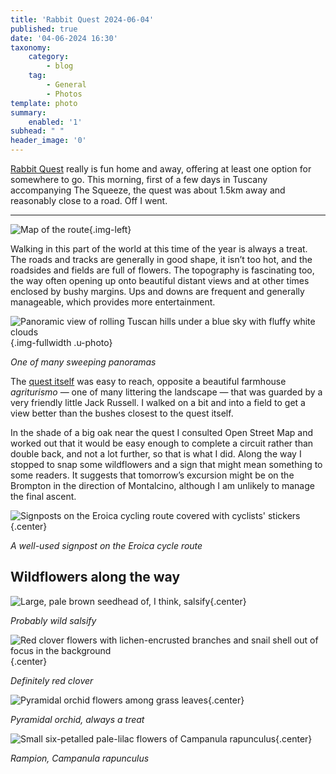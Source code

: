 ```yaml
---
title: 'Rabbit Quest 2024-06-04'
published: true
date: '04-06-2024 16:30'
taxonomy:
    category:
        - blog
    tag:
        - General
        - Photos
template: photo
summary:
    enabled: '1'
subhead: " "
header_image: '0'
---
```


[Rabbit Quest](http://rabbit-rabbit.quest/) really is fun home and away, offering at least one option for somewhere to go. This morning, first of a few days in Tuscany accompanying The Squeeze, the quest was about 1.5km away and reasonably close to a road. Off I went.

----

![Map of the route](2024-06-04-route.jpeg){.img-left}

Walking in this part of the world at this time of the year is always a treat. The roads and tracks are generally in good shape, it isn’t too hot, and the roadsides and fields are full of flowers. The topography is fascinating too, the way often opening up onto beautiful distant views and at other times enclosed by bushy margins. Ups and downs are frequent and generally manageable, which provides more entertainment.

![Panoramic view of rolling Tuscan hills under a blue sky with fluffy white clouds](2024-06-04-panorama.jpeg){.img-fullwidth .u-photo}
<figcaption style="font-style: italic;">One of many sweeping panoramas</figcaption>

The [quest itself](https://stream.jeremycherfas.net/2024/rabbit_quest-geohashing-20240604-w-b1n8lg) was easy to reach, opposite a beautiful farmhouse _agriturismo_ — one of many littering the landscape — that was guarded by a very friendly little Jack Russell. I walked on a bit and into a field to get a view better than the bushes closest to the quest itself.

In the shade of a big oak near the quest I consulted Open Street Map and worked out that it would be easy enough to complete a circuit rather than double back, and not a lot further, so that is what I did. Along the way I stopped to snap some wildflowers and a sign that might mean something to some readers. It suggests that tomorrow’s excursion might be on the Brompton in the direction of Montalcino, although I am unlikely to manage the final ascent. 

![Signposts on the Eroica cycling route covered with cyclists' stickers](2024-06-04-eroica.jpeg){.center}
<figcaption style="font-style: italic;">A well-used signpost on the Eroica cycle route</figcaption>
 
## Wildflowers along the way

![Large, pale brown seedhead of, I think, salsify](2024-06-04-tragopogon.jpeg){.center}
<figcaption style="font-style: italic;">Probably wild salsify</figcaption>

![Red clover flowers with lichen-encrusted branches and snail shell out of focus in the background](2024-06-04-red-clover.jpeg){.center}
<figcaption style="font-style: italic;">Definitely red clover</figcaption>

![Pyramidal orchid flowers among grass leaves](2024-06-04-pyramidal-orchid.jpeg){.center}
<figcaption style="font-style: italic;">Pyramidal orchid, always a treat</figcaption>

![Small six-petalled pale-lilac flowers of Campanula rapunculus](2024-06-04-rampion.jpeg){.center}
<figcaption style="font-style: italic;">Rampion, <em>Campanula rapunculus</em></figcaption>




